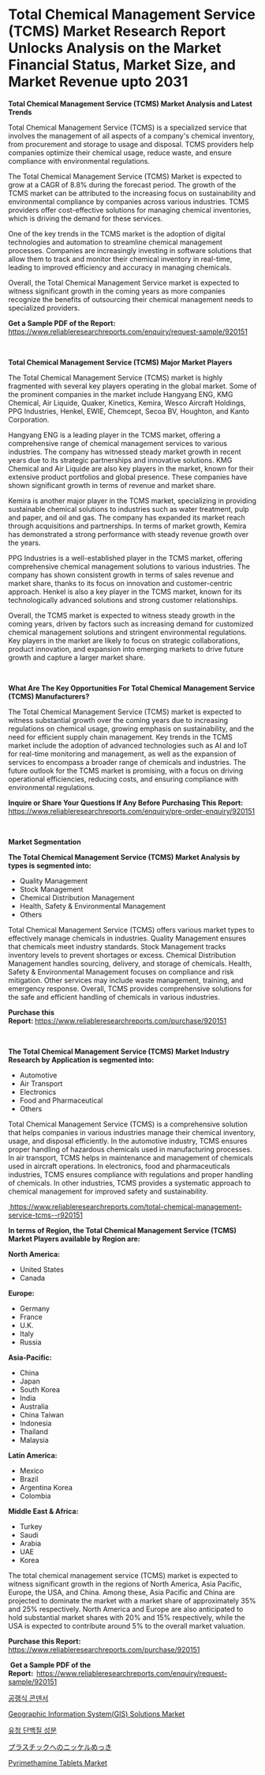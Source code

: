 <p><h1>Total Chemical Management Service (TCMS) Market Research Report Unlocks Analysis on the Market Financial Status, Market Size, and Market Revenue upto 2031</h1></p><p><strong>Total Chemical Management Service (TCMS) Market Analysis and Latest Trends</strong></p>
<p><p>Total Chemical Management Service (TCMS) is a specialized service that involves the management of all aspects of a company's chemical inventory, from procurement and storage to usage and disposal. TCMS providers help companies optimize their chemical usage, reduce waste, and ensure compliance with environmental regulations.</p><p>The Total Chemical Management Service (TCMS) Market is expected to grow at a CAGR of 8.8% during the forecast period. The growth of the TCMS market can be attributed to the increasing focus on sustainability and environmental compliance by companies across various industries. TCMS providers offer cost-effective solutions for managing chemical inventories, which is driving the demand for these services.</p><p>One of the key trends in the TCMS market is the adoption of digital technologies and automation to streamline chemical management processes. Companies are increasingly investing in software solutions that allow them to track and monitor their chemical inventory in real-time, leading to improved efficiency and accuracy in managing chemicals.</p><p>Overall, the Total Chemical Management Service market is expected to witness significant growth in the coming years as more companies recognize the benefits of outsourcing their chemical management needs to specialized providers.</p></p>
<p><strong>Get a Sample PDF of the Report:&nbsp;</strong> <a href="https://www.reliableresearchreports.com/enquiry/request-sample/920151">https://www.reliableresearchreports.com/enquiry/request-sample/920151</a></p>
<p>&nbsp;</p>
<p><strong>Total Chemical Management Service (TCMS) Major Market Players</strong></p>
<p><p>The Total Chemical Management Service (TCMS) market is highly fragmented with several key players operating in the global market. Some of the prominent companies in the market include Hangyang ENG, KMG Chemical, Air Liquide, Quaker, Kinetics, Kemira, Wesco Aircraft Holdings, PPG Industries, Henkel, EWIE, Chemcept, Secoa BV, Houghton, and Kanto Corporation.</p><p>Hangyang ENG is a leading player in the TCMS market, offering a comprehensive range of chemical management services to various industries. The company has witnessed steady market growth in recent years due to its strategic partnerships and innovative solutions. KMG Chemical and Air Liquide are also key players in the market, known for their extensive product portfolios and global presence. These companies have shown significant growth in terms of revenue and market share.</p><p>Kemira is another major player in the TCMS market, specializing in providing sustainable chemical solutions to industries such as water treatment, pulp and paper, and oil and gas. The company has expanded its market reach through acquisitions and partnerships. In terms of market growth, Kemira has demonstrated a strong performance with steady revenue growth over the years.</p><p>PPG Industries is a well-established player in the TCMS market, offering comprehensive chemical management solutions to various industries. The company has shown consistent growth in terms of sales revenue and market share, thanks to its focus on innovation and customer-centric approach. Henkel is also a key player in the TCMS market, known for its technologically advanced solutions and strong customer relationships.</p><p>Overall, the TCMS market is expected to witness steady growth in the coming years, driven by factors such as increasing demand for customized chemical management solutions and stringent environmental regulations. Key players in the market are likely to focus on strategic collaborations, product innovation, and expansion into emerging markets to drive future growth and capture a larger market share.</p></p>
<p>&nbsp;</p>
<p><strong>What Are The Key Opportunities For Total Chemical Management Service (TCMS) Manufacturers?</strong></p>
<p><p>The Total Chemical Management Service (TCMS) market is expected to witness substantial growth over the coming years due to increasing regulations on chemical usage, growing emphasis on sustainability, and the need for efficient supply chain management. Key trends in the TCMS market include the adoption of advanced technologies such as AI and IoT for real-time monitoring and management, as well as the expansion of services to encompass a broader range of chemicals and industries. The future outlook for the TCMS market is promising, with a focus on driving operational efficiencies, reducing costs, and ensuring compliance with environmental regulations.</p></p>
<p><strong>Inquire or Share Your Questions If Any Before Purchasing This Report:</strong> <a href="https://www.reliableresearchreports.com/enquiry/pre-order-enquiry/920151">https://www.reliableresearchreports.com/enquiry/pre-order-enquiry/920151</a></p>
<p>&nbsp;</p>
<p><strong>Market Segmentation</strong></p>
<p><strong>The Total Chemical Management Service (TCMS) Market Analysis by types is segmented into:</strong></p>
<p><ul><li>Quality Management</li><li>Stock Management</li><li>Chemical Distribution Management</li><li>Health, Safety & Environmental Management</li><li>Others</li></ul></p>
<p><p>Total Chemical Management Service (TCMS) offers various market types to effectively manage chemicals in industries. Quality Management ensures that chemicals meet industry standards. Stock Management tracks inventory levels to prevent shortages or excess. Chemical Distribution Management handles sourcing, delivery, and storage of chemicals. Health, Safety & Environmental Management focuses on compliance and risk mitigation. Other services may include waste management, training, and emergency response. Overall, TCMS provides comprehensive solutions for the safe and efficient handling of chemicals in various industries.</p></p>
<p><strong>Purchase this Report:&nbsp;</strong><a href="https://www.reliableresearchreports.com/purchase/920151">https://www.reliableresearchreports.com/purchase/920151</a></p>
<p>&nbsp;</p>
<p><strong>The Total Chemical Management Service (TCMS) Market Industry Research by Application is segmented into:</strong></p>
<p><ul><li>Automotive</li><li>Air Transport</li><li>Electronics</li><li>Food and Pharmaceutical</li><li>Others</li></ul></p>
<p><p>Total Chemical Management Service (TCMS) is a comprehensive solution that helps companies in various industries manage their chemical inventory, usage, and disposal efficiently. In the automotive industry, TCMS ensures proper handling of hazardous chemicals used in manufacturing processes. In air transport, TCMS helps in maintenance and management of chemicals used in aircraft operations. In electronics, food and pharmaceuticals industries, TCMS ensures compliance with regulations and proper handling of chemicals. In other industries, TCMS provides a systematic approach to chemical management for improved safety and sustainability.</p></p>
<p><a href="https://www.reliableresearchreports.com/total-chemical-management-service-tcms--r920151">&nbsp;https://www.reliableresearchreports.com/total-chemical-management-service-tcms--r920151</a></p>
<p><strong>In terms of Region, the Total Chemical Management Service (TCMS) Market Players available by Region are:</strong></p>
<p>
    <p> <strong> North America: </strong>
        <ul>
            <li>United States</li>
            <li>Canada</li>
        </ul>
        </p> 
    <p> <strong> Europe: </strong>
        <ul>
            <li>Germany</li>
            <li>France</li>
            <li>U.K.</li>
            <li>Italy</li>
            <li>Russia</li>
        </ul>
        </p> 
    <p> <strong> Asia-Pacific: </strong>
        <ul>
            <li>China</li>
            <li>Japan</li>
            <li>South Korea</li>
            <li>India</li>
            <li>Australia</li>
            <li>China Taiwan</li>
            <li>Indonesia</li>
            <li>Thailand</li>
            <li>Malaysia</li>
        </ul>
        </p> 
    <p> <strong> Latin America: </strong>
        <ul>
            <li>Mexico</li>
            <li>Brazil</li>
            <li>Argentina Korea</li>
            <li>Colombia</li>
        </ul>
        </p> 
    <p> <strong> Middle East & Africa: </strong>
        <ul>
            <li>Turkey</li>
            <li>Saudi</li>
            <li>Arabia</li>
            <li>UAE</li>
            <li>Korea</li>
        </ul>
    </p>
    </p>
<p><p>The total chemical management service (TCMS) market is expected to witness significant growth in the regions of North America, Asia Pacific, Europe, the USA, and China. Among these, Asia Pacific and China are projected to dominate the market with a market share of approximately 35% and 25% respectively. North America and Europe are also anticipated to hold substantial market shares with 20% and 15% respectively, while the USA is expected to contribute around 5% to the overall market valuation.</p></p>
<p><strong>Purchase this Report: </strong><a href="https://www.reliableresearchreports.com/purchase/920151">https://www.reliableresearchreports.com/purchase/920151</a></p>
<p>&nbsp;<strong>Get a Sample PDF of the Report:&nbsp;&nbsp;</strong><a href="https://www.reliableresearchreports.com/enquiry/request-sample/920151">https://www.reliableresearchreports.com/enquiry/request-sample/920151</a></p>
<p><strong></strong></p>
<p><p><a href="https://github.com/sammyUltyylrich9067856/Market-Research-Report-List-1/blob/main/496650159837.md">공랭식 콘덴서</a></p><p><a href="https://github.com/MaraKoelpin2023/Market-Research-Report-List-1/blob/main/geographic-information-systemgis-solutions-market.md">Geographic Information System(GIS) Solutions Market</a></p><p><a href="https://github.com/Elenrrera7685/Market-Research-Report-List-1/blob/main/733369759836.md">유청 단백질 성분</a></p><p><a href="https://github.com/tubbs463/Market-Research-Report-List-1/blob/main/988892961253.md">プラスチックへのニッケルめっき</a></p><p><a href="https://www.linkedin.com/pulse/pyrimethamine-tablets-market-report-reveals-latest-trends-growth-csfof">Pyrimethamine Tablets Market</a></p></p>